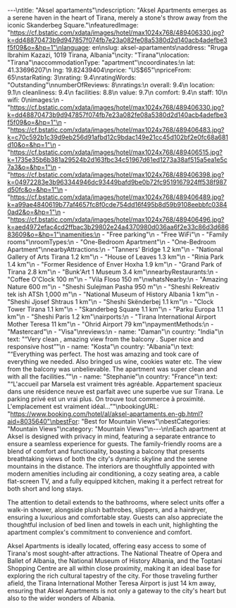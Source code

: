 ---\ntitle: "Aksel apartaments"\ndescription: "Aksel Apartments emerges as a serene haven in the heart of Tirana, merely a stone's throw away from the iconic Skanderbeg Square."\nfeaturedImage: "https://cf.bstatic.com/xdata/images/hotel/max1024x768/489406330.jpg?k=dd48870473b9d947857f074fb7e23a082fe08a5380d2d140acb4adefbe3f5f09&o=&hp=1"\nlanguage: en\nslug: aksel-apartaments\naddress: "Rruga Ibrahim Kazazi, 1019 Tirana, Albania"\ncity: "Tirana"\nlocation: "Tirana"\naccommodationType: "apartment"\ncoordinates:\n  lat: 41.33696207\n  lng: 19.82439404\nprice: "US$65"\npriceFrom: 65\nstarRating: 3\nrating: 9.4\nratingWords: "Outstanding"\nnumberOfReviews: 8\nratings:\n  overall: 9.4\n  location: 9.1\n  cleanliness: 9.4\n  facilities: 8.8\n  value: 9.7\n  comfort: 9.4\n  staff: 10\n  wifi: 0\nimages:\n  - "https://cf.bstatic.com/xdata/images/hotel/max1024x768/489406330.jpg?k=dd48870473b9d947857f074fb7e23a082fe08a5380d2d140acb4adefbe3f5f09&o=&hp=1"\n  - "https://cf.bstatic.com/xdata/images/hotel/max1024x768/489406483.jpg?k=c70c592b1c39d9eb256d91afbd12c9bdac149e21cc45d102bf2e0fc68a681d10&o=&hp=1"\n  - "https://cf.bstatic.com/xdata/images/hotel/max1024x768/489406515.jpg?k=1735e35b6b381a29524b2d163fbc34c51967d61ed1273a38af515a5ea1e5c7a3&o=&hp=1"\n  - "https://cf.bstatic.com/xdata/images/hotel/max1024x768/489406398.jpg?k=04972283e3b963344946dc93449bafd9be0b72fc9519167924ff538f987d50fc&o=&hp=1"\n  - "https://cf.bstatic.com/xdata/images/hotel/max1024x768/489406489.jpg?k=a99ae4840619b77af4657fc8f0cde754dd16f495b8d59b9108eebbfc03840ad2&o=&hp=1"\n  - "https://cf.bstatic.com/xdata/images/hotel/max1024x768/489406496.jpg?k=aed4972efac4cd2ffbac3b29802e24a4370980d036aa6f2e33c86d3d68683609&o=&hp=1"\namenities:\n  - "Free parking"\n  - "Free WiFi"\n  - "Family rooms"\nroomTypes:\n  - "One-Bedroom Apartment"\n  - "One-Bedroom Apartment"\nnearbyAttractions:\n  - "Tanners' Bridge 1.2 km"\n  - "National Gallery of Arts Tirana 1.2 km"\n  - "House of Leaves 1.3 km"\n  - "Rinia Park 1.4 km"\n  - "Former Residence of Enver Hoxha 1.9 km"\n  - "Grand Park of Tirana 2.8 km"\n  - "Bunk'Art 1 Museum 3.4 km"\nnearbyRestaurants:\n  - "Coffee O'Clock 100 m"\n  - "Vila Floso 150 m"\nwhatsNearby:\n  - "Amazing Nature 600 m"\n  - "Sheshi Sulejman Pasha 950 m"\n  - "Sheshi Rekreativ tek ish ATSh 1,000 m"\n  - "National Museum of History Albania 1 km"\n  - "Sheshi Jjosef Shtraus 1 km"\n  - "Sheshi Skënderbej 1.1 km"\n  - "Clock Tower Tirana 1.1 km"\n  - "Skanderbeg Square 1.1 km"\n  - "Parku Europa 1.1 km"\n  - "Sheshi Paris 1.2 km"\nairports:\n  - "Tirana International Airport Mother Teresa 11 km"\n  - "Ohrid Airport 79 km"\npaymentMethods:\n  - "Mastercard"\n  - "Visa"\nreviews:\n  - name: "Daman"\n    country: "India"\n    text: "“Very clean , amazing view from the balcony . Super nice and responsive host”"\n  - name: "Kosta"\n    country: "Albania"\n    text: "“Everything was perfect. The host was amazing and took care of everything we needed. Also bringed us wine, cookies water etc. The view from the balcony was unbelievable. The apartment was super clean and with all the facilities.”"\n  - name: "Stephanie"\n    country: "France"\n    text: "“L'accueil par Marsela est vraiment très agréable. Appartement spacieux dans une résidence neuve est parfait avec une superbe vue sur Tirana. Le parking privé est un vrai plus. On trouve tout commerce à proximité. L'emplacement est vraiment idéal...”"\nbookingURL: "https://www.booking.com/hotel/al/aksel-apartaments.en-gb.html?aid=8035640"\nbestFor: "Best for Mountain Views"\nbestCategories: "Mountain Views"\ncategory: "Mountain Views"\n---\n\nEach apartment at Aksel is designed with privacy in mind, featuring a separate entrance to ensure a seamless experience for guests. The family-friendly rooms are a blend of comfort and functionality, boasting a balcony that presents breathtaking views of both the city's dynamic skyline and the serene mountains in the distance. The interiors are thoughtfully appointed with modern amenities including air conditioning, a cozy seating area, a cable flat-screen TV, and a fully equipped kitchen, making it a perfect retreat for both short and long stays.

The attention to detail extends to the bathrooms, where select units offer a walk-in shower, alongside plush bathrobes, slippers, and a hairdryer, ensuring a luxurious and comfortable stay. Guests can also appreciate the thoughtful inclusion of bed linen and towels in each unit, highlighting the apartment complex's commitment to convenience and comfort.

Aksel Apartments is ideally located, offering easy access to some of Tirana's most sought-after attractions. The National Theatre of Opera and Ballet of Albania, the National Museum of History Albania, and the Toptani Shopping Centre are all within close proximity, making it an ideal base for exploring the rich cultural tapestry of the city. For those traveling further afield, the Tirana International Mother Teresa Airport is just 14 km away, ensuring that Aksel Apartments is not only a gateway to the city's heart but also to the wider wonders of Albania.